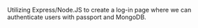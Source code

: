 Utilizing Express/Node.JS to create a log-in page where we can authenticate users with passport and MongoDB.

